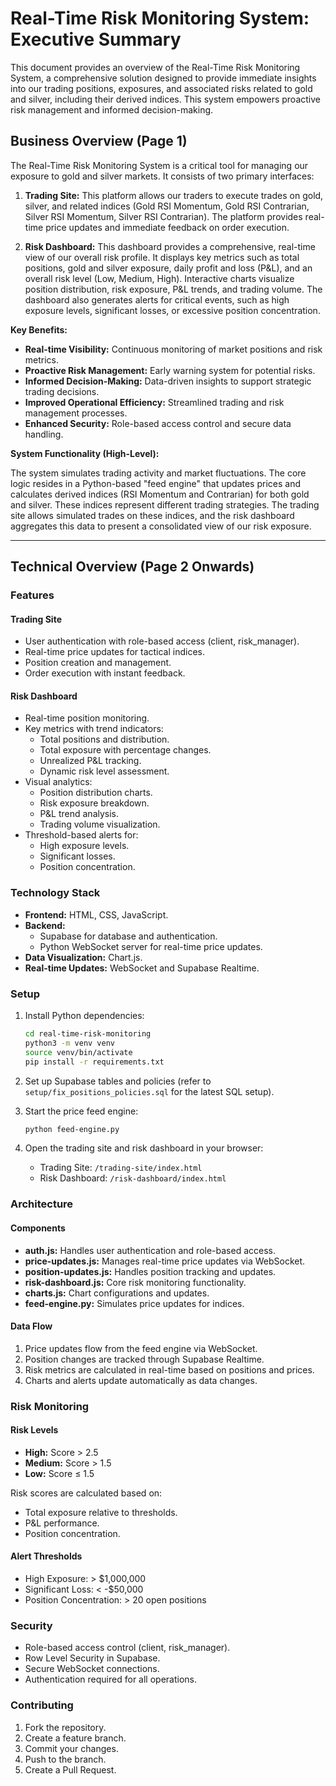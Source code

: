 # Real-Time Risk Monitoring System: Executive Summary

This document provides an overview of the Real-Time Risk Monitoring System, a comprehensive solution designed to provide immediate insights into our trading positions, exposures, and associated risks related to gold and silver, including their derived indices. This system empowers proactive risk management and informed decision-making.

## Business Overview (Page 1)

The Real-Time Risk Monitoring System is a critical tool for managing our exposure to gold and silver markets. It consists of two primary interfaces:

1.  **Trading Site:** This platform allows our traders to execute trades on gold, silver, and related indices (Gold RSI Momentum, Gold RSI Contrarian, Silver RSI Momentum, Silver RSI Contrarian). The platform provides real-time price updates and immediate feedback on order execution.

2.  **Risk Dashboard:** This dashboard provides a comprehensive, real-time view of our overall risk profile. It displays key metrics such as total positions, gold and silver exposure, daily profit and loss (P&L), and an overall risk level (Low, Medium, High). Interactive charts visualize position distribution, risk exposure, P&L trends, and trading volume. The dashboard also generates alerts for critical events, such as high exposure levels, significant losses, or excessive position concentration.

**Key Benefits:**

*   **Real-time Visibility:** Continuous monitoring of market positions and risk metrics.
*   **Proactive Risk Management:** Early warning system for potential risks.
*   **Informed Decision-Making:** Data-driven insights to support strategic trading decisions.
*   **Improved Operational Efficiency:** Streamlined trading and risk management processes.
*   **Enhanced Security:** Role-based access control and secure data handling.

**System Functionality (High-Level):**

The system simulates trading activity and market fluctuations. The core logic resides in a Python-based "feed engine" that updates prices and calculates derived indices (RSI Momentum and Contrarian) for both gold and silver. These indices represent different trading strategies. The trading site allows simulated trades on these indices, and the risk dashboard aggregates this data to present a consolidated view of our risk exposure.

---

## Technical Overview (Page 2 Onwards)

### Features

#### Trading Site

*   User authentication with role-based access (client, risk\_manager).
*   Real-time price updates for tactical indices.
*   Position creation and management.
*   Order execution with instant feedback.

#### Risk Dashboard

*   Real-time position monitoring.
*   Key metrics with trend indicators:
    *   Total positions and distribution.
    *   Total exposure with percentage changes.
    *   Unrealized P&L tracking.
    *   Dynamic risk level assessment.
*   Visual analytics:
    *   Position distribution charts.
    *   Risk exposure breakdown.
    *   P&L trend analysis.
    *   Trading volume visualization.
*   Threshold-based alerts for:
    *   High exposure levels.
    *   Significant losses.
    *   Position concentration.

### Technology Stack

*   **Frontend:** HTML, CSS, JavaScript.
*   **Backend:**
    *   Supabase for database and authentication.
    *   Python WebSocket server for real-time price updates.
*   **Data Visualization:** Chart.js.
*   **Real-time Updates:** WebSocket and Supabase Realtime.

### Setup

1.  Install Python dependencies:

    ```bash
    cd real-time-risk-monitoring
    python3 -m venv venv
    source venv/bin/activate
    pip install -r requirements.txt
    ```

2.  Set up Supabase tables and policies (refer to `setup/fix_positions_policies.sql` for the latest SQL setup).

3.  Start the price feed engine:

    ```bash
    python feed-engine.py
    ```

4.  Open the trading site and risk dashboard in your browser:

    *   Trading Site: `/trading-site/index.html`
    *   Risk Dashboard: `/risk-dashboard/index.html`

### Architecture

#### Components

*   **auth.js:** Handles user authentication and role-based access.
*   **price-updates.js:** Manages real-time price updates via WebSocket.
*   **position-updates.js:** Handles position tracking and updates.
*   **risk-dashboard.js:** Core risk monitoring functionality.
*   **charts.js:** Chart configurations and updates.
*   **feed-engine.py:** Simulates price updates for indices.

#### Data Flow

1.  Price updates flow from the feed engine via WebSocket.
2.  Position changes are tracked through Supabase Realtime.
3.  Risk metrics are calculated in real-time based on positions and prices.
4.  Charts and alerts update automatically as data changes.

### Risk Monitoring

#### Risk Levels

*   **High:** Score > 2.5
*   **Medium:** Score > 1.5
*   **Low:** Score ≤ 1.5

Risk scores are calculated based on:

*   Total exposure relative to thresholds.
*   P&L performance.
*   Position concentration.

#### Alert Thresholds

*   High Exposure: > $1,000,000
*   Significant Loss: < -$50,000
*   Position Concentration: > 20 open positions

### Security

*   Role-based access control (client, risk\_manager).
*   Row Level Security in Supabase.
*   Secure WebSocket connections.
*   Authentication required for all operations.

### Contributing

1.  Fork the repository.
2.  Create a feature branch.
3.  Commit your changes.
4.  Push to the branch.
5.  Create a Pull Request.
